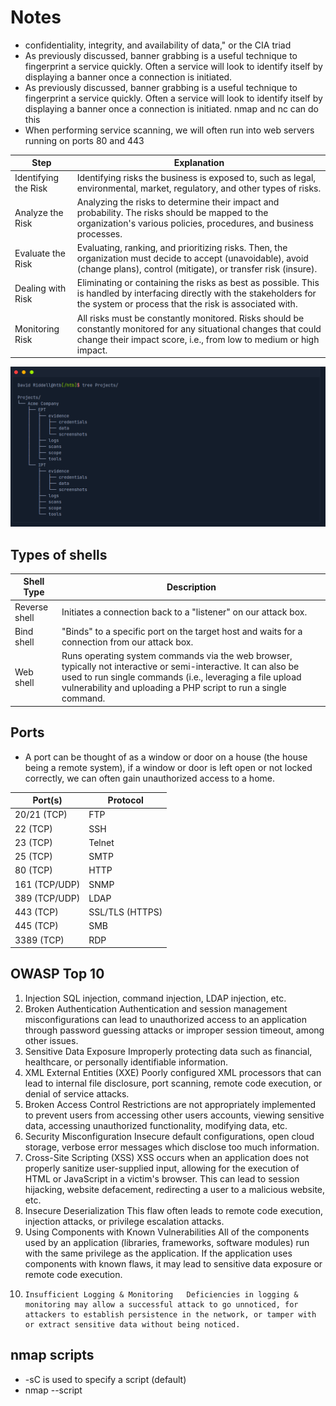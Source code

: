 # Notes

* confidentiality, integrity, and availability of data," or the CIA triad
* As previously discussed, banner grabbing is a useful technique to fingerprint a service quickly. Often a service will look to identify itself by displaying a banner once a connection is initiated.
* As previously discussed, banner grabbing is a useful technique to fingerprint a service quickly. Often a service will look to identify itself by displaying a banner once a connection is initiated. nmap and nc can do this
* When performing service scanning, we will often run into web servers running on ports 80 and 443

Step | Explanation
-----|-------------
Identifying the Risk | Identifying risks the business is exposed to, such as legal, environmental, market, regulatory, and other types of risks.
Analyze the Risk | Analyzing the risks to determine their impact and probability. The risks should be mapped to the organization's various policies, procedures, and business processes.
Evaluate the Risk | Evaluating, ranking, and prioritizing risks. Then, the organization must decide to accept (unavoidable), avoid (change plans), control (mitigate), or transfer risk (insure).
Dealing with Risk | Eliminating or containing the risks as best as possible. This is handled by interfacing directly with the stakeholders for the system or process that the risk is associated with.
Monitoring Risk | All risks must be constantly monitored. Risks should be constantly monitored for any situational changes that could change their impact score, i.e., from low to medium or high impact.


![Project Structure](pictures/Screenshot_20210904_102231.png)

## Types of shells

Shell Type | Description
-----------|------------
Reverse shell | Initiates a connection back to a "listener" on our attack box.
Bind shell | "Binds" to a specific port on the target host and waits for a connection from our attack box.
Web shell | Runs operating system commands via the web browser, typically not interactive or semi-interactive. It can also be used to run single commands (i.e., leveraging a file upload vulnerability and uploading a PHP script to run a single command.

## Ports

* A port can be thought of as a window or door on a house (the house being a remote system), if a window or door is left open or not locked correctly, we can often gain unauthorized access to a home. 

Port(s) | Protocol
--------|---------
20/21 (TCP) | FTP
22 (TCP) | SSH
23 (TCP) | Telnet
25 (TCP) | SMTP
80 (TCP) | HTTP
161 (TCP/UDP) | SNMP
389 (TCP/UDP) | LDAP
443 (TCP) | SSL/TLS (HTTPS)
445 (TCP) | SMB
3389 (TCP) | RDP

## OWASP Top 10

1. 	Injection 	SQL injection, command injection, LDAP injection, etc.
2. 	Broken Authentication 	Authentication and session management misconfigurations can lead to unauthorized access to an application through password guessing attacks or improper session timeout, among other issues.
3. 	Sensitive Data Exposure 	Improperly protecting data such as financial, healthcare, or personally identifiable information.
4. 	XML External Entities (XXE) 	Poorly configured XML processors that can lead to internal file disclosure, port scanning, remote code execution, or denial of service attacks.
5. 	Broken Access Control 	Restrictions are not appropriately implemented to prevent users from accessing other users accounts, viewing sensitive data, accessing unauthorized functionality, modifying data, etc.
6. 	Security Misconfiguration 	Insecure default configurations, open cloud storage, verbose error messages which disclose too much information.
7. 	Cross-Site Scripting (XSS) 	XSS occurs when an application does not properly sanitize user-supplied input, allowing for the execution of HTML or JavaScript in a victim's browser. This can lead to session hijacking, website defacement, redirecting a user to a malicious website, etc.
8. 	Insecure Deserialization 	This flaw often leads to remote code execution, injection attacks, or privilege escalation attacks.
9. 	Using Components with Known Vulnerabilities 	All of the components used by an application (libraries, frameworks, software modules) run with the same privilege as the application. If the application uses components with known flaws, it may lead to sensitive data exposure or remote code execution.
10. 	Insufficient Logging & Monitoring 	Deficiencies in logging & monitoring may allow a successful attack to go unnoticed, for attackers to establish persistence in the network, or tamper with or extract sensitive data without being noticed.

## nmap scripts

* -sC is used to specify a script (default)
* nmap --script <script name> -p<port> <host>

## ftp

* We see that FTP supports common commands such as cd and ls and allows us to download files using the get command. Inspection of the downloaded login.txt reveals credentials that we could use to further our access to the system.

## SMB
* MB (Server Message Block) is a prevalent protocol on Windows machines that provides many vectors for vertical and lateral movement. 
* some SMB versions may be vulnerable to RCE exploits such as EternalBlue
*  Nmap has many scripts for enumerating SMB, such as smb-os-discovery.nse, which will interact with the SMB service to extract the reported operating system version.

## Shares
* SMB allows users and administrators to share folders and make them accessible remotely by other users.
* A tool that can enumerate and interact with SMB shares is smbclient. The -L flag specifies that we want to retrieve a list of available shares on the remote host, while -N suppresses the password prompt.

## SNMP
* SNMP Community strings provide information and statistics about a router or device, helping us gain access to it.

## Gobuster

* For directory enumeration
* gobuster dir -u http://10.10.10.121/ -w /usr/share/dirb/wordlists/common.txt
* DNS Subdomain Enumeration
** Used to get things like admin pages gobuster dns -d inlanefreight.com -w /usr/share/SecLists/Discovery/DNS/namelist.txt

## Banner Grabbing / Web Server Headers

In the last section, we discussed banner grabbing for general purposes. Web server headers provide a good picture of what is hosted on a web server. They can reveal the specific application framework in use, the authentication options, and whether the server is missing essential security options or has been misconfigured. We can use cURL to retrieve server header information from the command line. cURL is another essential addition to our penetration testing toolkit, and familiarity with its many options is encouraged

## WhatWeb

We can extract the version of web servers, supporting frameworks, and applications using the command-line tool whatweb. This information can help us pinpoint the technologies in use and begin to search for potential vulnerabilities.